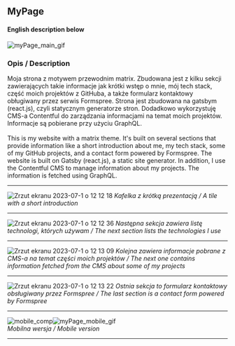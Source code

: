 ## MyPage
#### English description below



![myPage_main_gif](https://github.com/Kicknee/myPage/assets/47301333/cc270b62-9662-4bc9-9bd5-db0f49622b45)

### Opis / Description

Moja strona z motywem przewodnim matrix. Zbudowana jest z kilku sekcji zawierających takie informacje jak krótki wstęp o mnie, mój tech stack, część moich projektów z GitHuba, a także formularz kontaktowy obługiwany przez serwis Formspree. Strona jest zbudowana na gatsbym (react.js), czyli statycznym generatorze stron. Dodadkowo wykorzystuję CMS-a Contentful do zarządzania informacjami na temat moich projektów. Informacje są pobierane przy użyciu GraphQL.
<br><br>
This is my website with a matrix theme. It's built on several sections that provide information like a short introduction about me, my tech stack, some of my GitHub projects, and a contact form powered by Formspree. The website is built on Gatsby (react.js), a static site generator. In addition, I use the Contentful CMS to manage information about my projects. The information is fetched using GraphQL.

---

![Zrzut ekranu 2023-07-1 o 12 12 18](https://github.com/Kicknee/myPage/assets/47301333/8f7a27c3-71b5-4b7a-be7b-9a12dad78609)
*Kafelka z krótką prezentacją / A tile with a short introduction*

---

![Zrzut ekranu 2023-07-1 o 12 12 36](https://github.com/Kicknee/myPage/assets/47301333/b178c723-8de6-486c-b5bc-bfcc6dabf6e3)
*Następna sekcja zawiera listę technologi, których używam / The next section lists the technologies I use*

---

![Zrzut ekranu 2023-07-1 o 12 13 09](https://github.com/Kicknee/myPage/assets/47301333/e61bb209-61ac-46d3-8256-1b161476a202)
*Kolejna zawiera informacje pobrane z CMS-a na temat części moich projektów / The next one contains information fetched from the CMS about some of my projects*

---

![Zrzut ekranu 2023-07-1 o 12 13 22](https://github.com/Kicknee/myPage/assets/47301333/7c4fdebf-fcb1-4545-a766-092869a039d4)
*Ostnia sekcja to formularz kontaktowy obsługiwany przez Formspree / The last section is a contact form powered by Formspree*

---

![mobile_comp](https://github.com/Kicknee/myPage/assets/47301333/9b413fb0-10f9-48ec-8480-e96f6c34a38f)![myPage_mobile_gif](https://github.com/Kicknee/myPage/assets/47301333/2a58e864-59ca-49c1-ad48-f8864a49e4a8)
<br>*Mobilna wersja / Mobile version*

---
